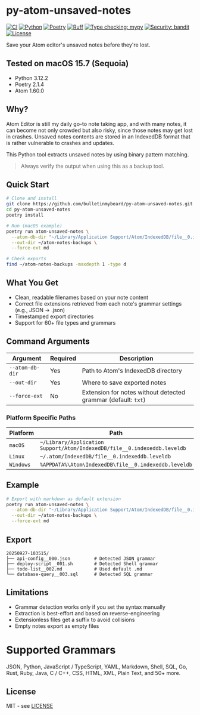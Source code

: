 # py-atom-unsaved-notes

[![CI](https://github.com/bulletinmybeard/py-atom-unsaved-notes/workflows/CI/badge.svg)](https://github.com/bulletinmybeard/py-atom-unsaved-notes/actions)
[![Python](https://img.shields.io/badge/python-3.12+-blue.svg)](https://www.python.org/downloads/)
[![Poetry](https://img.shields.io/badge/poetry-2.1.4-blue.svg)](https://python-poetry.org/)
[![Ruff](https://img.shields.io/endpoint?url=https://raw.githubusercontent.com/astral-sh/ruff/main/assets/badge/v2.json)](https://github.com/astral-sh/ruff)
[![Type checking: mypy](https://img.shields.io/badge/type%20checking-mypy-blue.svg)](https://github.com/python/mypy)
[![Security: bandit](https://img.shields.io/badge/security-bandit-yellow.svg)](https://github.com/PyCQA/bandit)
[![License](https://img.shields.io/badge/license-MIT-green.svg)](LICENSE)

Save your Atom editor's unsaved notes before they're lost.

## Tested on macOS 15.7 (Sequoia) 
- Python 3.12.2
- Poetry 2.1.4
- Atom 1.60.0


## Why?

Atom Editor is still my daily go-to note taking app, and with many notes, it can become not only crowded but also risky,
since those notes may get lost in crashes. Unsaved notes contents are stored in an IndexedDB format that is rather vulnerable to crashes and updates.

This Python tool extracts unsaved notes by using binary pattern matching.

> Always verify the output when using this as a backup tool.


## Quick Start

```bash
# Clone and install
git clone https://github.com/bulletinmybeard/py-atom-unsaved-notes.git
cd py-atom-unsaved-notes
poetry install

# Run (macOS example)
poetry run atom-unsaved-notes \
  --atom-db-dir "~/Library/Application Support/Atom/IndexedDB/file__0.indexeddb.leveldb" \
  --out-dir ~/atom-notes-backups \
  --force-ext md

# Check exports
find ~/atom-notes-backups -maxdepth 1 -type d
```


## What You Get

- Clean, readable filenames based on your note content
- Correct file extensions retrieved from each note's grammar settings (e.g., JSON → .json)
- Timestamped export directories
- Support for 60+ file types and grammars


## Command Arguments

| Argument | Required | Description                                                            |
|----------|----------|------------------------------------------------------------------------|
| `--atom-db-dir` | Yes | Path to Atom's IndexedDB directory                                   |
| `--out-dir` | Yes | Where to save exported notes                                             |
| `--force-ext` | No | Extension for notes without detected grammar (default: `txt`) |


### Platform Specific Paths

| Platform    | Path                                                                     |
|-------------|--------------------------------------------------------------------------|
| `macOS`     | `~/Library/Application Support/Atom/IndexedDB/file__0.indexeddb.leveldb`  |
| `Linux`     | `~/.atom/IndexedDB/file__0.indexeddb.leveldb`                             |
| `Windows`   | `%APPDATA%\Atom\IndexedDB\file__0.indexeddb.leveldb`                      |


## Example

```bash
# Export with markdown as default extension
poetry run atom-unsaved-notes \
  --atom-db-dir "~/Library/Application Support/Atom/IndexedDB/file__0.indexeddb.leveldb" \
  --out-dir ~/atom-notes-backups \
  --force-ext md
```


## Export
```
20250927-103515/
├── api-config__000.json         # Detected JSON grammar
├── deploy-script__001.sh        # Detected Shell grammar
├── todo-list__002.md            # Used default .md
└── database-query__003.sql      # Detected SQL grammar
```


## Limitations

- Grammar detection works only if you set the syntax manually
- Extraction is best-effort and based on reverse-engineering
- Extensionless files get a suffix to avoid collisions
- Empty notes export as empty files


# Supported Grammars

JSON, Python, JavaScript / TypeScript, YAML, Markdown, Shell, SQL, Go, Rust, Ruby, Java, C / C++, CSS, HTML, XML, Plain Text, and 50+ more.


## License

MIT - see [LICENSE](LICENSE)
